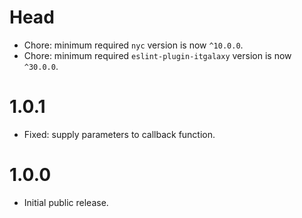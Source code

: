 # Head

- Chore: minimum required `nyc` version is now `^10.0.0`.
- Chore: minimum required `eslint-plugin-itgalaxy` version is now `^30.0.0`.

# 1.0.1

- Fixed: supply parameters to callback function.

# 1.0.0

- Initial public release.
